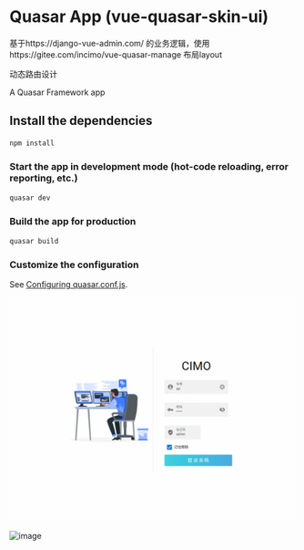 # Quasar App (vue-quasar-skin-ui)

基于https://django-vue-admin.com/ 的业务逻辑，使用https://gitee.com/incimo/vue-quasar-manage 布局layout

动态路由设计

A Quasar Framework app

## Install the dependencies
```bash
npm install
```

### Start the app in development mode (hot-code reloading, error reporting, etc.)
```bash
quasar dev
```


### Build the app for production
```bash
quasar build
```

### Customize the configuration
See [Configuring quasar.conf.js](https://v1.quasar.dev/quasar-cli/quasar-conf-js).

![image](https://github.com/yuntiaoOS/vue-quasar-demo/blob/main/GIF%202021-8-17%2016-41-54.gif)

![image](https://user-images.githubusercontent.com/36034295/129695365-8b764eb7-21ec-4fd8-befb-0eb1a618b16c.png)


